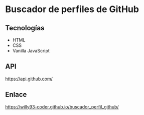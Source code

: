 # Buscador de perfiles de GitHub

## Tecnologías

- HTML
- CSS
- Vanilla JavaScript
  
## API

https://api.github.com/

## Enlace

https://willy93-coder.github.io/buscador_perfil_github/